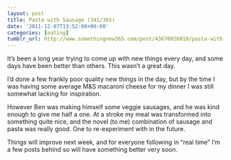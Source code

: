 ```yaml
---
layout: post
title: Pasta with Sausage (341/365)
date: '2011-12-07T13:52:00+00:00'
categories: [eating]
tumblr_url: http://www.somethingnew365.com/post/43670026010/pasta-with-sausage-341365
---
```

It’s been a long year trying to come up with new things every day, and some days have been better than others. This wasn’t a great day.

I’d done a few frankly poor quality new things in the day, but by the time I was having some average M&S macaroni cheese for my dinner I was still somewhat lacking for inspiration.

However Ben was making himself some veggie sausages, and he was kind enough to give me half a one. At a stroke my meal was transformed into something quite nice, and the novel (to me) combination of sausage and pasta was really good. One to re-experiment with in the future.

Things will improve next week, and for everyone following in “real time” I’m a few posts behind so will have something better very soon.
